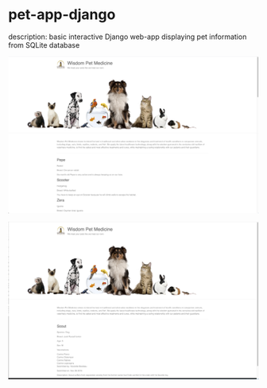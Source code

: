 # pet-app-django

description: basic interactive Django web-app displaying pet information from SQLite database

![img](ss1.png)

![img](ss2.png)
